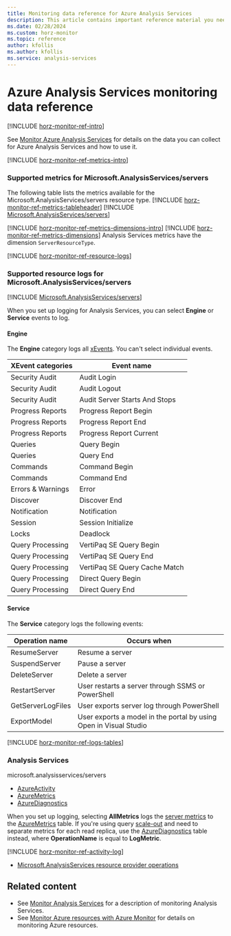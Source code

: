 ```yaml
---
title: Monitoring data reference for Azure Analysis Services
description: This article contains important reference material you need when you monitor Azure Analysis Services.
ms.date: 02/28/2024
ms.custom: horz-monitor
ms.topic: reference
author: kfollis
ms.author: kfollis
ms.service: analysis-services
---
```


# Azure Analysis Services monitoring data reference

[!INCLUDE [horz-monitor-ref-intro](~/reusable-content/ce-skilling/azure/includes/azure-monitor/horizontals/horz-monitor-ref-intro.md)]

See [Monitor Azure Analysis Services](monitor-analysis-services.md) for details on the data you can collect for Azure Analysis Services and how to use it.

[!INCLUDE [horz-monitor-ref-metrics-intro](~/reusable-content/ce-skilling/azure/includes/azure-monitor/horizontals/horz-monitor-ref-metrics-intro.md)]

### Supported metrics for Microsoft.AnalysisServices/servers
The following table lists the metrics available for the Microsoft.AnalysisServices/servers resource type.
[!INCLUDE [horz-monitor-ref-metrics-tableheader](~/reusable-content/ce-skilling/azure/includes/azure-monitor/horizontals/horz-monitor-ref-metrics-tableheader.md)]
[!INCLUDE [Microsoft.AnalysisServices/servers](~/reusable-content/ce-skilling/azure/includes/azure-monitor/reference/metrics/microsoft-analysisservices-servers-metrics-include.md)]

[!INCLUDE [horz-monitor-ref-metrics-dimensions-intro](~/reusable-content/ce-skilling/azure/includes/azure-monitor/horizontals/horz-monitor-ref-metrics-dimensions-intro.md)]
[!INCLUDE [horz-monitor-ref-metrics-dimensions](~/reusable-content/ce-skilling/azure/includes/azure-monitor/horizontals/horz-monitor-ref-metrics-dimensions.md)]
Analysis Services metrics have the dimension `ServerResourceType`.

[!INCLUDE [horz-monitor-ref-resource-logs](~/reusable-content/ce-skilling/azure/includes/azure-monitor/horizontals/horz-monitor-ref-resource-logs.md)]

### Supported resource logs for Microsoft.AnalysisServices/servers
[!INCLUDE [Microsoft.AnalysisServices/servers](~/reusable-content/ce-skilling/azure/includes/azure-monitor/reference/logs/microsoft-analysisservices-servers-logs-include.md)]

When you set up logging for Analysis Services, you can select **Engine** or **Service** events to log.

#### Engine

The **Engine** category logs all [xEvents](/analysis-services/instances/monitor-analysis-services-with-sql-server-extended-events). You can't select individual events.

|XEvent categories |Event name  |
|---------|---------|
|Security Audit    |   Audit Login      |
|Security Audit    |   Audit Logout      |
|Security Audit    |   Audit Server Starts And Stops      |
|Progress Reports     |   Progress Report Begin      |
|Progress Reports     |   Progress Report End      |
|Progress Reports     |   Progress Report Current      |
|Queries     |  Query Begin       |
|Queries     |   Query End      |
|Commands     |  Command Begin       |
|Commands     |  Command End       |
|Errors & Warnings     |   Error      |
|Discover     |   Discover End      |
|Notification     |    Notification     |
|Session     |  Session Initialize       |
|Locks    |  Deadlock       |
|Query Processing     |   VertiPaq SE Query Begin      |
|Query Processing     |   VertiPaq SE Query End      |
|Query Processing     |   VertiPaq SE Query Cache Match      |
|Query Processing     |   Direct Query Begin      |
|Query Processing     |  Direct Query End       |

#### Service

The **Service** category logs the following events:

|Operation name  |Occurs when  |
|---------|---------|
|ResumeServer     |    Resume a server     |
|SuspendServer    |   Pause a server      |
|DeleteServer     |    Delete a server     |
|RestartServer    |     User restarts a server through SSMS or PowerShell    |
|GetServerLogFiles    |    User exports server log through PowerShell     |
|ExportModel     |   User exports a model in the portal by using Open in Visual Studio     |

[!INCLUDE [horz-monitor-ref-logs-tables](~/reusable-content/ce-skilling/azure/includes/azure-monitor/horizontals/horz-monitor-ref-logs-tables.md)]
### Analysis Services
microsoft.analysisservices/servers

- [AzureActivity](/azure/azure-monitor/reference/tables/AzureActivity#columns)
- [AzureMetrics](/azure/azure-monitor/reference/tables/AzureMetrics#columns)
- [AzureDiagnostics](/azure/azure-monitor/reference/tables/AzureDiagnostics#columns)

When you set up logging, selecting **AllMetrics** logs the [server metrics](#metrics) to the [AzureMetrics](/azure/azure-monitor/reference/tables/AzureMetrics) table. If you're using query [scale-out](analysis-services-scale-out.md) and need to separate metrics for each read replica, use the [AzureDiagnostics](/azure/azure-monitor/reference/tables/AzureDiagnostics) table instead, where **OperationName** is equal to **LogMetric**.

[!INCLUDE [horz-monitor-ref-activity-log](~/reusable-content/ce-skilling/azure/includes/azure-monitor/horizontals/horz-monitor-ref-activity-log.md)]
- [Microsoft.AnalysisServices resource provider operations](/azure/role-based-access-control/resource-provider-operations#microsoftanalysisservices)

## Related content

- See [Monitor Analysis Services](monitor-analysis-services.md) for a description of monitoring Analysis Services.
- See [Monitor Azure resources with Azure Monitor](/azure/azure-monitor/essentials/monitor-azure-resource) for details on monitoring Azure resources.

